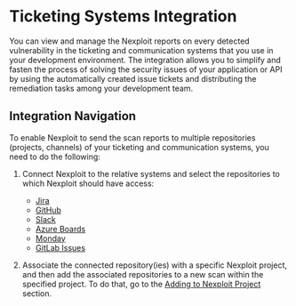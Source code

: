 # Ticketing Systems Integration
You can view and manage the Nexploit reports on every detected vulnerability in the ticketing and communication systems that you use in your development environment. The integration allows you to simplify and fasten the process of solving the security issues of your application or API by using the automatically created issue tickets and distributing the remediation tasks among your development team.  

## Integration Navigation <!-- {docsify-ignore} -->
To enable Nexploit to send the scan reports to multiple repositories (projects, channels) of your ticketing and communication systems, you need to do the following:
1. Connect Nexploit to the relative systems and select the repositories to which Nexploit should have access: 
    * [Jira](guide/pipeline-integration/ticketing-systems/integrating-with-nexploit/jira.md)
    * [GitHub](guide/pipeline-integration/ticketing-systems/integrating-with-nexploit/github.md)
    * [Slack](guide/pipeline-integration/ticketing-systems/integrating-with-nexploit/slack.md)
    * [Azure Boards](guide/pipeline-integration/ticketing-systems/integrating-with-nexploit/azure.md)
    * [Monday](guide/pipeline-integration/ticketing-systems/integrating-with-nexploit/monday.md)
    * [GitLab Issues](guide/pipeline-integration/ticketing-systems/integrating-with-nexploit/gitlab.md)

2. Associate the connected repository(ies) with a specific Nexploit project, and then add the associated repositories to a new scan within the specified project. To do that, go to the [Adding to Nexploit Project](guide/pipeline-integration/ticketing-systems/adding-to-project.md) section.